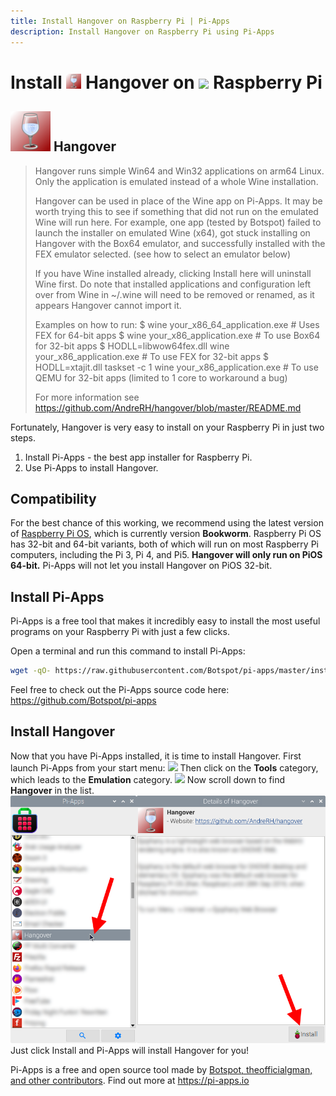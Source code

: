 ```yaml
---
title: Install Hangover on Raspberry Pi | Pi-Apps
description: Install Hangover on Raspberry Pi using Pi-Apps
---
```

<div class="simple-install-content content">

# Install <img src="/img/app-icons/Hangover/icon-64.png" height=24> Hangover on <img src=/img/other-icons/raspberrypi-icon.svg height=24> Raspberry Pi

## <img src="/img/app-icons/Hangover/icon-64.png"> Hangover
> Hangover runs simple Win64 and Win32 applications on arm64 Linux. Only the application is emulated instead of a whole Wine installation.
> 
> Hangover can be used in place of the Wine app on Pi-Apps. It may be worth trying this to see if something that did not run on the emulated Wine will run here.
> For example, one app (tested by Botspot) failed to launch the installer on emulated Wine (x64), got stuck installing on Hangover with the Box64 emulator, and successfully installed with the FEX emulator selected. (see how to select an emulator below)
> 
> If you have Wine installed already, clicking Install here will uninstall Wine first. Do note that installed applications and configuration left over from Wine in ~/.wine will need to be removed or renamed, as it appears Hangover cannot import it.
> 
> Examples on how to run:
> $ wine your_x86_64_application.exe # Uses FEX for 64-bit apps
> $ wine your_x86_application.exe # To use Box64 for 32-bit apps
> $ HODLL=libwow64fex.dll wine your_x86_application.exe # To use FEX for 32-bit apps
> $ HODLL=xtajit.dll taskset -c 1 wine your_x86_application.exe # To use QEMU for 32-bit apps (limited to 1 core to workaround a bug)
> 
> For more information see https://github.com/AndreRH/hangover/blob/master/README.md

Fortunately, Hangover is very easy to install on your Raspberry Pi in just two steps.
1. Install Pi-Apps - the best app installer for Raspberry Pi.
2. Use Pi-Apps to install Hangover.
</div>
<div class="simple-install-content content">

## Compatibility
For the best chance of this working, we recommend using the latest version of [Raspberry Pi OS](https://www.raspberrypi.com/software/), which is currently version **Bookworm**.
Raspberry Pi OS has 32-bit and 64-bit variants, both of which will run on most Raspberry Pi computers, including the Pi 3, Pi 4, and Pi5.
**Hangover will only run on PiOS 64-bit.** Pi-Apps will not let you install Hangover on PiOS 32-bit.
</div>
<div class="simple-install-content content">

## Install Pi-Apps

Pi-Apps is a free tool that makes it incredibly easy to install the most useful programs on your Raspberry Pi with just a few clicks.

Open a terminal and run this command to install Pi-Apps:
```bash
wget -qO- https://raw.githubusercontent.com/Botspot/pi-apps/master/install | bash
```
Feel free to check out the Pi-Apps source code here: https://github.com/Botspot/pi-apps
</div>
<div class="simple-install-content content">

## Install Hangover

Now that you have Pi-Apps installed, it is time to install Hangover.
First launch Pi-Apps from your start menu:
<img src="/img/start-menu.png">
Then click on the <b>Tools</b> category, which leads to the <b>Emulation</b> category.
<img src="/img/category-selections/Emulation.png">
Now scroll down to find <b>Hangover</b> in the list.
<img src="/img/app-icons/Hangover/app-selection.png">
Just click Install and Pi-Apps will install Hangover for you!
</div>
<div class="simple-install-content content">

Pi-Apps is a free and open source tool made by [Botspot, theofficialgman, and other contributors](/about/#contributors). Find out more at https://pi-apps.io
</div>
